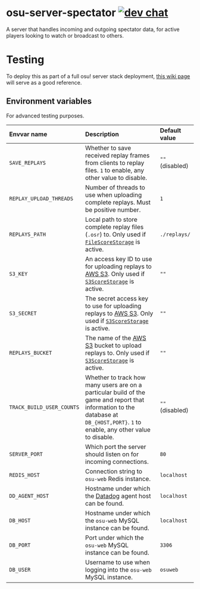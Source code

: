 # osu-server-spectator [![dev chat](https://discordapp.com/api/guilds/188630481301012481/widget.png?style=shield)](https://discord.gg/ppy)

A server that handles incoming and outgoing spectator data, for active players looking to watch or broadcast to others.

# Testing

To deploy this as part of a full osu! server stack deployment, [this wiki page](https://github.com/ppy/osu/wiki/Testing-web-server-full-stack-with-osu!) will serve as a good reference.

## Environment variables

For advanced testing purposes.

| Envvar name | Description | Default value |
| :- | :- | :- |
| `SAVE_REPLAYS` | Whether to save received replay frames from clients to replay files. `1` to enable, any other value to disable. | `""` (disabled) |
| `REPLAY_UPLOAD_THREADS` | Number of threads to use when uploading complete replays. Must be positive number. | `1` |
| `REPLAYS_PATH` | Local path to store complete replay files (`.osr`) to. Only used if [`FileScoreStorage`](https://github.com/ppy/osu-server-spectator/blob/master/osu.Server.Spectator/Storage/FileScoreStorage.cs) is active. | `./replays/` |
| `S3_KEY` | An access key ID to use for uploading replays to [AWS S3](https://aws.amazon.com/s3/). Only used if [`S3ScoreStorage`](https://github.com/ppy/osu-server-spectator/blob/master/osu.Server.Spectator/Storage/S3ScoreStorage.cs) is active. | `""` |
| `S3_SECRET` | The secret access key to use for uploading replays to [AWS S3](https://aws.amazon.com/s3/). Only used if [`S3ScoreStorage`](https://github.com/ppy/osu-server-spectator/blob/master/osu.Server.Spectator/Storage/S3ScoreStorage.cs) is active. | `""` |
| `REPLAYS_BUCKET` | The name of the [AWS S3](https://aws.amazon.com/s3/) bucket to upload replays to. Only used if [`S3ScoreStorage`](https://github.com/ppy/osu-server-spectator/blob/master/osu.Server.Spectator/Storage/S3ScoreStorage.cs) is active. | `""` |
| `TRACK_BUILD_USER_COUNTS` | Whether to track how many users are on a particular build of the game and report that information to the database at `DB_{HOST,PORT}`. `1` to enable, any other value to disable. | `""` (disabled) |
| `SERVER_PORT` | Which port the server should listen on for incoming connections. | `80` |
| `REDIS_HOST` | Connection string to `osu-web` Redis instance. | `localhost` |
| `DD_AGENT_HOST` | Hostname under which the [Datadog](https://www.datadoghq.com/) agent host can be found. | `localhost` |
| `DB_HOST` | Hostname under which the `osu-web` MySQL instance can be found. | `localhost` |
| `DB_PORT` | Port under which the `osu-web` MySQL instance can be found. | `3306` |
| `DB_USER` | Username to use when logging into the `osu-web` MySQL instance. | `osuweb` |

